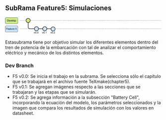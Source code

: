 ## SubRama Feature5: Simulaciones

![Evolución Rama Develop](03_ImagenesRepo/Image_readme.svg)


Estasubrama tiene por objetivo simular los diferentes elementos dentro del tren de potencia de la embarcación con tal de analizar el comportamiento eléctrico y mecánico de los distintos elementos.

### Dev Branch
- F5 v0.0: Se inicia el trabajo en la subrama. Se selecciona sólo el capítulo que se trabajará en el archivo fuente TeXmake(chapter5).
- F5 v0.1: Se agregan imágenes respecto a las secciones que se trabajaran y las etapas que se simularán. 
- F5 v0.2: Se agrega información a la subsección "Battery Cell", incorporando la ecuación del modelo, los parámetros seleccionados y la imagen que compara los resultados de simulación con los valores en datasheet.
